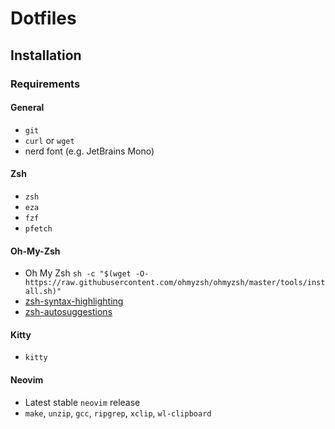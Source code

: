# Dotfiles
## Installation
### Requirements
#### General
- `git`
- `curl` or `wget`
- nerd font (e.g. JetBrains Mono)

#### Zsh
- `zsh`
- `eza`
- `fzf`
- `pfetch`

#### Oh-My-Zsh
- Oh My Zsh `sh -c "$(wget -O- https://raw.githubusercontent.com/ohmyzsh/ohmyzsh/master/tools/install.sh)"`
- [zsh-syntax-highlighting](https://github.com/zsh-users/zsh-syntax-highlighting/blob/master/INSTALL.md)
- [zsh-autosuggestions](https://github.com/zsh-users/zsh-autosuggestions/blob/master/INSTALL.md)

#### Kitty
- `kitty`

#### Neovim
- Latest stable `neovim` release
- `make`, `unzip`, `gcc`, `ripgrep`, `xclip`, `wl-clipboard`
